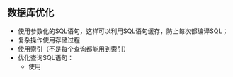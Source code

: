 ## 数据库优化
- 使用参数化的SQL语句，这样可以利用SQL语句缓存，防止每次都编译SQL；
- 复杂操作使用存储过程
- 使用索引（不是每个查询都能用到索引）
- 优化查询SQL语句：
	- 使用	